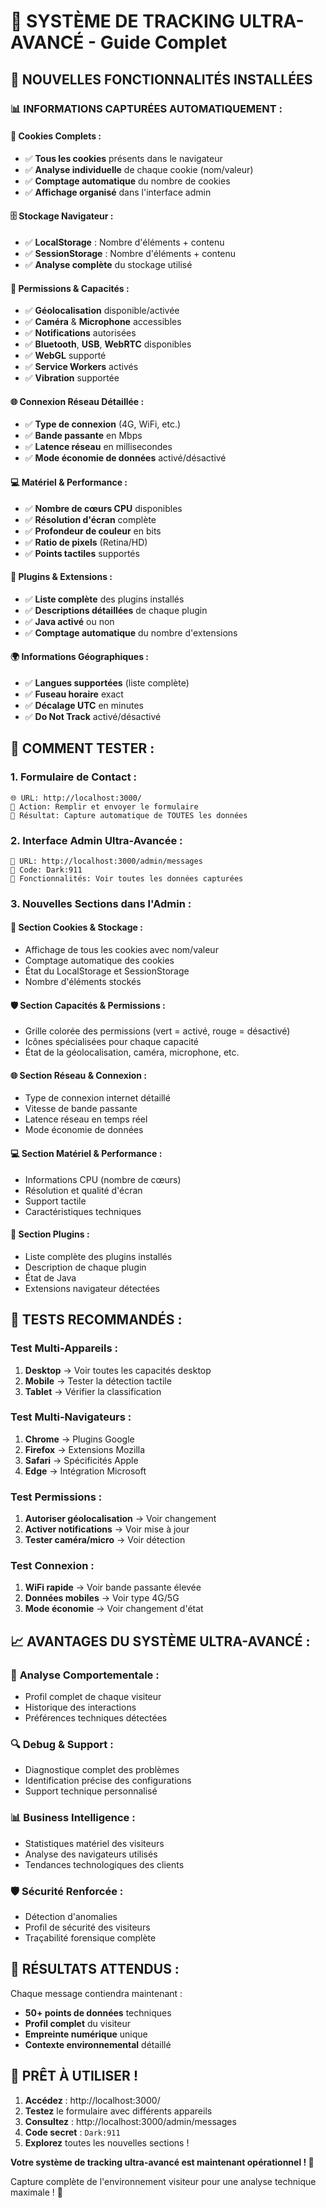 # 🍪 SYSTÈME DE TRACKING ULTRA-AVANCÉ - Guide Complet

## 🎉 NOUVELLES FONCTIONNALITÉS INSTALLÉES

### 📊 **INFORMATIONS CAPTURÉES AUTOMATIQUEMENT** :

#### 🍪 **Cookies Complets** :
- ✅ **Tous les cookies** présents dans le navigateur
- ✅ **Analyse individuelle** de chaque cookie (nom/valeur)
- ✅ **Comptage automatique** du nombre de cookies
- ✅ **Affichage organisé** dans l'interface admin

#### 🗄️ **Stockage Navigateur** :
- ✅ **LocalStorage** : Nombre d'éléments + contenu
- ✅ **SessionStorage** : Nombre d'éléments + contenu
- ✅ **Analyse complète** du stockage utilisé

#### 🔐 **Permissions & Capacités** :
- ✅ **Géolocalisation** disponible/activée
- ✅ **Caméra** & **Microphone** accessibles
- ✅ **Notifications** autorisées
- ✅ **Bluetooth**, **USB**, **WebRTC** disponibles
- ✅ **WebGL** supporté
- ✅ **Service Workers** activés
- ✅ **Vibration** supportée

#### 🌐 **Connexion Réseau Détaillée** :
- ✅ **Type de connexion** (4G, WiFi, etc.)
- ✅ **Bande passante** en Mbps
- ✅ **Latence réseau** en millisecondes
- ✅ **Mode économie de données** activé/désactivé

#### 💻 **Matériel & Performance** :
- ✅ **Nombre de cœurs CPU** disponibles
- ✅ **Résolution d'écran** complète
- ✅ **Profondeur de couleur** en bits
- ✅ **Ratio de pixels** (Retina/HD)
- ✅ **Points tactiles** supportés

#### 🔌 **Plugins & Extensions** :
- ✅ **Liste complète** des plugins installés
- ✅ **Descriptions détaillées** de chaque plugin
- ✅ **Java activé** ou non
- ✅ **Comptage automatique** du nombre d'extensions

#### 🌍 **Informations Géographiques** :
- ✅ **Langues supportées** (liste complète)
- ✅ **Fuseau horaire** exact
- ✅ **Décalage UTC** en minutes
- ✅ **Do Not Track** activé/désactivé

## 🎯 **COMMENT TESTER** :

### 1. **Formulaire de Contact** :
```
🌐 URL: http://localhost:3000/
📝 Action: Remplir et envoyer le formulaire
🔄 Résultat: Capture automatique de TOUTES les données
```

### 2. **Interface Admin Ultra-Avancée** :
```
🔐 URL: http://localhost:3000/admin/messages
🔑 Code: Dark:911
👀 Fonctionnalités: Voir toutes les données capturées
```

### 3. **Nouvelles Sections dans l'Admin** :

#### 🍪 **Section Cookies & Stockage** :
- Affichage de tous les cookies avec nom/valeur
- Comptage automatique des cookies
- État du LocalStorage et SessionStorage
- Nombre d'éléments stockés

#### 🛡️ **Section Capacités & Permissions** :
- Grille colorée des permissions (vert = activé, rouge = désactivé)
- Icônes spécialisées pour chaque capacité
- État de la géolocalisation, caméra, microphone, etc.

#### 🌐 **Section Réseau & Connexion** :
- Type de connexion internet détaillé
- Vitesse de bande passante
- Latence réseau en temps réel
- Mode économie de données

#### 💻 **Section Matériel & Performance** :
- Informations CPU (nombre de cœurs)
- Résolution et qualité d'écran
- Support tactile
- Caractéristiques techniques

#### 🔌 **Section Plugins** :
- Liste complète des plugins installés
- Description de chaque plugin
- État de Java
- Extensions navigateur détectées

## 🧪 **TESTS RECOMMANDÉS** :

### Test Multi-Appareils :
1. **Desktop** → Voir toutes les capacités desktop
2. **Mobile** → Tester la détection tactile
3. **Tablet** → Vérifier la classification

### Test Multi-Navigateurs :
1. **Chrome** → Plugins Google
2. **Firefox** → Extensions Mozilla  
3. **Safari** → Spécificités Apple
4. **Edge** → Intégration Microsoft

### Test Permissions :
1. **Autoriser géolocalisation** → Voir changement
2. **Activer notifications** → Voir mise à jour
3. **Tester caméra/micro** → Voir détection

### Test Connexion :
1. **WiFi rapide** → Voir bande passante élevée
2. **Données mobiles** → Voir type 4G/5G
3. **Mode économie** → Voir changement d'état

## 📈 **AVANTAGES DU SYSTÈME ULTRA-AVANCÉ** :

### 🎯 **Analyse Comportementale** :
- Profil complet de chaque visiteur
- Historique des interactions
- Préférences techniques détectées

### 🔍 **Debug & Support** :
- Diagnostique complet des problèmes
- Identification précise des configurations
- Support technique personnalisé

### 📊 **Business Intelligence** :
- Statistiques matériel des visiteurs
- Analyse des navigateurs utilisés
- Tendances technologiques des clients

### 🛡️ **Sécurité Renforcée** :
- Détection d'anomalies
- Profil de sécurité des visiteurs
- Traçabilité forensique complète

## 🚀 **RÉSULTATS ATTENDUS** :

Chaque message contiendra maintenant :
- **50+ points de données** techniques
- **Profil complet** du visiteur
- **Empreinte numérique** unique
- **Contexte environnemental** détaillé

## 🎊 **PRÊT À UTILISER !**

1. **Accédez** : http://localhost:3000/
2. **Testez** le formulaire avec différents appareils
3. **Consultez** : http://localhost:3000/admin/messages
4. **Code secret** : `Dark:911`
5. **Explorez** toutes les nouvelles sections !

**Votre système de tracking ultra-avancé est maintenant opérationnel ! 🎯**

Capture complète de l'environnement visiteur pour une analyse technique maximale ! 🔬